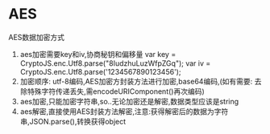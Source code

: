 # AES

AES数据加密方式

1. aes加密需要key和iv,协商秘钥和偏移量
var key = CryptoJS.enc.Utf8.parse("8IudzhuLuzWfpZGq");
var iv = CryptoJS.enc.Utf8.parse('1234567890123456');
2. 加密顺序: utf-8编码,AES加密方封装方法进行加密,base64编码,(如有需要: 去除特殊字符传递丢失,需encodeURIComponent()再次编码)
3. aes加密,只能加密字符串,so..无论加密还是解密,数据类型应该是string
4. aes解密,直接使用AES封装方法解密,注意:获得解密后的数据为字符串,JSON.parse(),转换获得object

